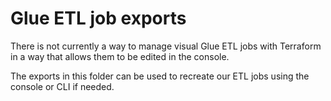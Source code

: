 # Glue ETL job exports
There is not currently a way to manage visual Glue ETL jobs with Terraform in a way that allows them to be edited in the console.  

The exports in this folder can be used to recreate our ETL jobs using the console or CLI if needed.